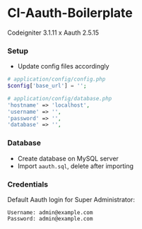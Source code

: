 # CI-Aauth-Boilerplate

Codeigniter 3.1.11 x Aauth 2.5.15

### Setup

- Update config files accordingly

```php
# application/config/config.php
$config['base_url'] = '';

# application/config/database.php
'hostname' => 'localhost',
'username' => '',
'password' => '',
'database' => '',
```

### Database
- Create database on MySQL server
- Import `aauth.sql`, delete after importing

### Credentials

Default Aauth login for Super Administrator:

```
Username: admin@example.com
Password: admin@example.com
```